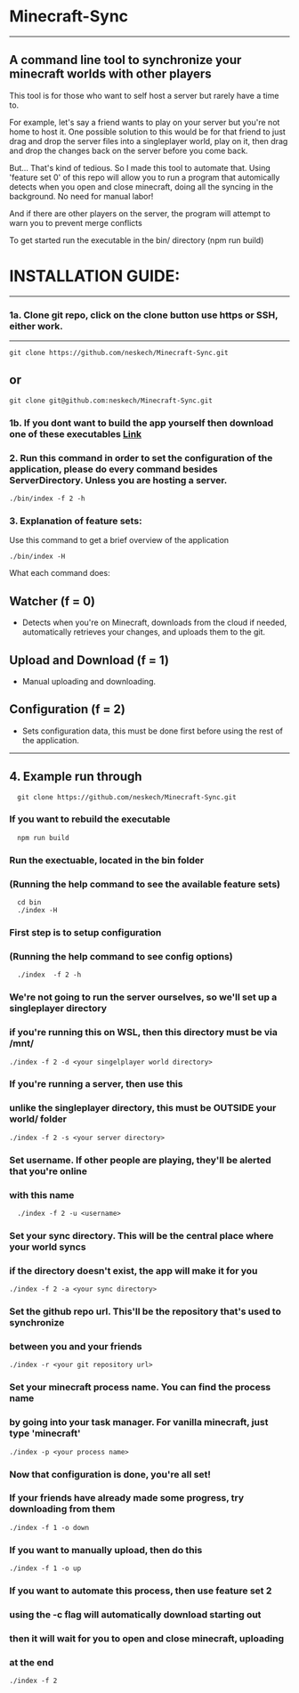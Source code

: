 # Minecraft-Sync
-----
## A command line tool to synchronize your minecraft worlds with other players

This tool is for those who want to self host a server but rarely have a time to. 

For example, let's say a friend wants to play on your server but you're not home to host it. One possible solution to this would be for that friend to just drag and drop the server files into a singleplayer world, play on it, then drag and drop the changes back on the server before you come back. 

But... That's kind of tedious. So I made this tool to automate that. Using 'feature set 0' of this repo will allow you to run a program that automically detects when you open and close minecraft, doing all the syncing in the background. No need for manual labor!

And if there are other players on the server, the program will attempt to warn you to prevent merge conflicts

To get started run the executable in the bin/ directory (npm run build) 

# INSTALLATION GUIDE: 
-------------------
### 1a. Clone git repo, click on the clone button use https or SSH, either work. 
---------------------------------------------------------------------------
```console
git clone https://github.com/neskech/Minecraft-Sync.git 
```
## or 

```console
git clone git@github.com:neskech/Minecraft-Sync.git 
```

### 1b. If you dont want to build the app yourself then download one of these executables [Link](https://github.com/neskech/Minecraft-Sync/releases/tag/release)

### 2. Run this command in order to set the configuration of the application, please do every command besides ServerDirectory. Unless you are hosting a server. 
```console 
./bin/index -f 2 -h
```

### 3. Explanation of feature sets: 
  Use this command to get a brief overview of the application 
  ```console
  ./bin/index -H 
  ```
  What each command does: 
  
  ## Watcher (f = 0)
  - Detects when you're on Minecraft, downloads from the cloud if needed, automatically retrieves your changes, and uploads them to the git. 

  ## Upload and Download (f = 1)
  - Manual uploading and downloading. 

  ## Configuration (f = 2)
  - Sets configuration data, this must be done first before using the rest of the application. 
-----------
## 4. Example run through
```console
  git clone https://github.com/neskech/Minecraft-Sync.git
```

  ### If you want to rebuild the executable
```console
  npm run build
```

  ### Run the exectuable, located in the bin folder 
  ### (Running the help command to see the available feature sets) 

```console 
  cd bin
  ./index -H
```

  ### First step is to setup configuration
  ### (Running the help command to see config options)

```console 
  ./index  -f 2 -h
```


   ### We're not going to run the server ourselves, so we'll set up a singleplayer directory
   ### if you're running this on WSL, then this directory must be via /mnt/

   ```console
  ./index -f 2 -d <your singelplayer world directory>
  ```

  ### If you're running a server, then use this
  ### unlike the singleplayer directory, this must be OUTSIDE your world/ folder 
  ```console    
  ./index -f 2 -s <your server directory>
  ```

  ### Set username. If other people are playing, they'll be alerted that you're online
  ### with this name 
```console
  ./index -f 2 -u <username>
```

  ### Set your sync directory. This will be the central place where your world syncs
  ### if the directory doesn't exist, the app will make it for you
  ```console
  ./index -f 2 -a <your sync directory>
  ```

  ### Set the github repo url. This'll be the repository that's used to synchronize
  ### between you and your friends
  ```console
  ./index -r <your git repository url>
  ```

  ### Set your minecraft process name. You can find the process name
  ### by going into your task manager. For vanilla minecraft, just type 'minecraft'
  ```console
  ./index -p <your process name>
  ```

  ### Now that configuration is done, you're all set!

  ### If your friends have already made some progress, try downloading from them
  ```console
  ./index -f 1 -o down
  ```
  ### If you want to manually upload, then do this
  ```console
  ./index -f 1 -o up
  ```

  ### If you want to automate this process, then use feature set 2
  ### using the -c flag will automatically download starting out
  ### then it will wait for you to open and close minecraft, uploading
  ### at the end
  ```console
  ./index -f 2
  ```



